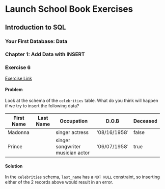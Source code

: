 # Launch School Book Exercises

## Introduction to SQL

### Your First Database: Data

### Chapter 1: Add Data with INSERT

### Exercise 6

[Exercise Link](https://launchschool.com/books/sql/read/add_data#exercises)

#### Problem

Look at the schema of the `celebrities` table. What do you think will happen
if we try to insert the following data?

First Name | Last Name | Occupation                       | D.O.B        | Deceased
----       | ----      | ----                             | ----         | ----
Madonna    |           | singer actress                   | '08/16/1958' | false
Prince     |           | singer songwriter musician actor | '06/07/1958' | true

#### Solution

In the `celebrities` schema, `last_name` has a `NOT NULL` constraint, so
inserting either of the 2 records above would result in an error.
